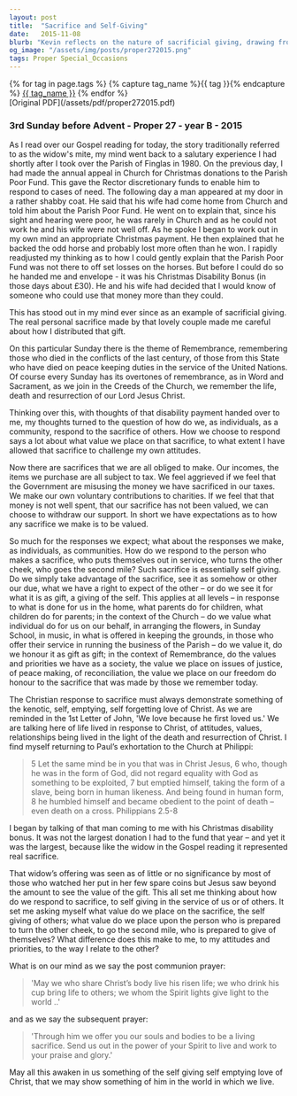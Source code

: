```yaml
---
layout: post
title:  "Sacrifice and Self-Giving"
date:   2015-11-08
blurb: "Kevin reflects on the nature of sacrificial giving, drawing from a personal experience with a parishioner's selfless donation. He emphasizes the importance of recognizing and valuing the sacrifices of others, whether in personal relationships, community service, or in remembrance of those who have served and sacrificed for the greater good. The sermon calls for a Christian response that embodies the self-emptying love of Christ, urging us to live in a way that honors the sacrifices made by others."
og_image: "/assets/img/posts/proper272015.png"
tags: Proper Special_Occasions
---    
```

<div class="tag-pills">
  {% for tag in page.tags %}
    {% capture tag_name %}{{ tag }}{% endcapture %}
    <a href="{{ site.baseurl }}/tag/{{ tag_name | slugify }}" class="tag-pill">{{ tag_name }}</a>
  {% endfor %}
</div>
[Original PDF](/assets/pdf/proper272015.pdf)

### 3rd Sunday before Advent - Proper 27 - year B - 2015

As I read over our Gospel reading for today, the story traditionally referred to as the widow's mite, my mind went back to a salutary experience I had shortly after I took over the Parish of Finglas in 1980. On the previous day, I had made the annual appeal in Church for Christmas donations to the Parish Poor Fund. This gave the Rector discretionary funds to enable him to respond to cases of need. The following day a man appeared at my door in a rather shabby coat. He said that his wife had come home from Church and told him about the Parish Poor Fund. He went on to explain that, since his sight and hearing were poor, he was rarely in Church and as he could not work he and his wife were not well off. As he spoke I began to work out in my own mind an appropriate Christmas payment. He then explained that he backed the odd horse and probably lost more often than he won. I rapidly readjusted my thinking as to how I could gently explain that the Parish Poor Fund was not there to off set losses on the horses. But before I could do so he handed me and envelope - it was his Christmas Disability Bonus (in those days about £30). He and his wife had decided that I would know of someone who could use that money more than they could.

This has stood out in my mind ever since as an example of sacrificial giving. The real personal sacrifice made by that lovely couple made me careful about how I distributed that gift.

On this particular Sunday there is the theme of Remembrance, remembering those who died in the conflicts of the last century, of those from this State who have died on peace keeping duties in the service of the United Nations. Of course every Sunday has its overtones of remembrance, as in Word and Sacrament, as we join in the Creeds of the Church, we remember the life, death and resurrection of our Lord Jesus Christ.

Thinking over this, with thoughts of that disability payment handed over to me, my thoughts turned to the question of how do we, as individuals, as a community, respond to the sacrifice of others. How we choose to respond says a lot about what value we place on that sacrifice, to what extent I have allowed that sacrifice to challenge my own attitudes.

Now there are sacrifices that we are all obliged to make. Our incomes, the items we purchase are all subject to tax. We feel aggrieved if we feel that the Government are misusing the money we have sacrificed in our taxes. We make our own voluntary contributions to charities. If we feel that that money is not well spent, that our sacrifice has not been valued, we can choose to withdraw our support. In short we have expectations as to how any sacrifice we make is to be valued.

So much for the responses we expect; what about the responses we make, as individuals, as communities. How do we respond to the person who makes a sacrifice, who puts themselves out in service, who turns the other cheek, who goes the second mile? Such sacrifice is essentially self giving. Do we simply take advantage of the sacrifice, see it as somehow or other our due, what we have a right to expect of the other – or do we see it for what it is as gift, a giving of the self. This applies at all levels – in response to what is done for us in the home, what parents do for children, what children do for parents; in the context of the Church – do we value what individual do for us on our behalf, in arranging the flowers, in Sunday School, in music, in what is offered in keeping the grounds, in those who offer their service in running the business of the Parish – do we value it, do we honour it as gift as gift; in the context of Remembrance, do the values and priorities we have as a society, the value we place on issues of justice, of peace making, of reconciliation, the value we place on our freedom do honour to the sacrifice that was made by those we remember today.

The Christian response to sacrifice must always demonstrate something of the kenotic, self, emptying, self forgetting love of Christ. As we are reminded in the 1st Letter of John, 'We love because he first loved us.' We are talking here of life lived in response to Christ, of attitudes, values, relationships being lived in the light of the death and resurrection of Christ. I find myself returning to Paul’s exhortation to the Church at Philippi:

> 5 Let the same mind be in you that was in Christ Jesus,
> 6 who, though he was in the form of God,
> did not regard equality with God
> as something to be exploited,
> 7 but emptied himself,
> taking the form of a slave,
> being born in human likeness.
> And being found in human form,
> 8 he humbled himself
> and became obedient to the point of death –
> even death on a cross.
> Philippians 2.5-8

I began by talking of that man coming to me with his Christmas disability bonus. It was not the largest donation I had to the fund that year – and yet it was the largest, because like the widow in the Gospel reading it represented real sacrifice.

That widow’s offering was seen as of little or no significance by most of those who watched her put in her few spare coins but Jesus saw beyond the amount to see the value of the gift. This all set me thinking about how do we respond to sacrifice, to self giving in the service of us or of others. It set me asking myself what value do we place on the sacrifice, the self giving of others; what value do we place upon the person who is prepared to turn the other cheek, to go the second mile, who is prepared to give of themselves? What difference does this make to me, to my attitudes and priorities, to the way I relate to the other?

What is on our mind as we say the post communion prayer:

> 'May we who share Christ’s body live his risen life;
> we who drink his cup bring life to others;
> we whom the Spirit lights give light to the world ..'

and as we say the subsequent prayer:

> 'Through him we offer you our souls and bodies
> to be a living sacrifice.
> Send us out in the power of your Spirit
> to live and work to your praise and glory.'

May all this awaken in us something of the self giving self emptying love of Christ, that we may show something of him in the world in which we live.

